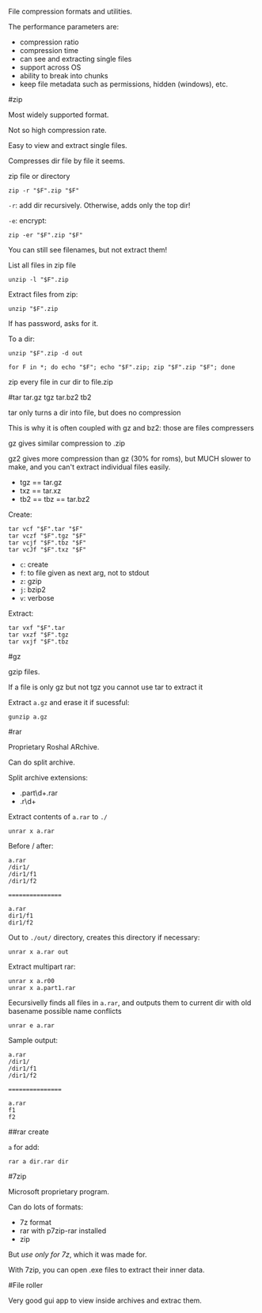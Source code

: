 File compression formats and utilities.

The performance parameters are:

- compression ratio
- compression time
- can see and extracting single files
- support across OS
- ability to break into chunks
- keep file metadata such as permissions, hidden (windows), etc.

#zip

Most widely supported format.

Not so high compression rate.

Easy to view and extract single files.

Compresses dir file by file it seems.

zip file or directory

    zip -r "$F".zip "$F"

`-r`: add dir recursively. Otherwise, adds only the top dir!

`-e`: encrypt:

    zip -er "$F".zip "$F"

You can still see filenames, but not extract them!

List all files in zip file

    unzip -l "$F".zip

Extract files from zip:

    unzip "$F".zip

If has password, asks for it.

To a dir:

    unzip "$F".zip -d out

    for F in *; do echo "$F"; echo "$F".zip; zip "$F".zip "$F"; done

zip every file in cur dir to file.zip

#tar tar.gz tgz tar.bz2 tb2

tar only turns a dir into file, but does no compression

This is why it is often coupled with gz and bz2: those are files compressers

gz gives similar compression to .zip

gz2 gives more compression than gz (30% for roms), but MUCH slower to make, and you can't extract individual files easily.

- tgz == tar.gz
- txz == tar.xz
- tb2 == tbz == tar.bz2

Create:

    tar vcf "$F".tar "$F"
    tar vczf "$F".tgz "$F"
    tar vcjf "$F".tbz "$F"
    tar vcJf "$F".txz "$F"

- `c`: create
- `f`: to file given as next arg, not to stdout
- `z`: gzip
- `j`: bzip2
- `v`: verbose

Extract:

    tar vxf "$F".tar
    tar vxzf "$F".tgz
    tar vxjf "$F".tbz

#gz

gzip files.

If a file is only gz but not tgz you cannot use tar to extract it

Extract `a.gz` and erase it if sucessful:

    gunzip a.gz

#rar

Proprietary Roshal ARchive.

Can do split archive.

Split archive extensions:

- .part\d+.rar
- .r\d+

Extract contents of `a.rar` to `./`

    unrar x a.rar

Before / after:

    a.rar
    /dir1/
    /dir1/f1
    /dir1/f2

    ===============

    a.rar
    dir1/f1
    dir1/f2

Out to `./out/` directory, creates this directory if necessary:

    unrar x a.rar out

Extract multipart rar:

    unrar x a.r00
    unrar x a.part1.rar

Eecursivelly finds all files in `a.rar`, and outputs them to current dir
with old basename possible name conflicts

    unrar e a.rar

Sample output:

    a.rar
    /dir1/
    /dir1/f1
    /dir1/f2

    ===============

    a.rar
    f1
    f2

##rar create

`a` for add:

    rar a dir.rar dir

#7zip

Microsoft proprietary program.

Can do lots of formats:

- 7z format
- rar with p7zip-rar installed
- zip

But *use only for 7z*, which it was made for.

With 7zip, you can open .exe files to extract their inner data.

#File roller

Very good gui app to view inside archives and extrac them.
